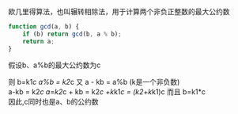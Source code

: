 欧几里得算法，也叫辗转相除法，用于计算两个非负正整数的最大公约数

```js
function gcd(a, b) {
    if (b) return gcd(b, a % b);
    return a;
}
```
假设b、a%b的最大公约数为c

则  b=k1*c 
    a%b = k2*c
又 a - kb = a%b (k是一个非负数)   
    a-kb = k2*c
    a=k2*c + kb = k2*c +k*k1*c = (k2+k*k1)c
而且 b=k1*c    
因此,c同时也是a、b的公约数

